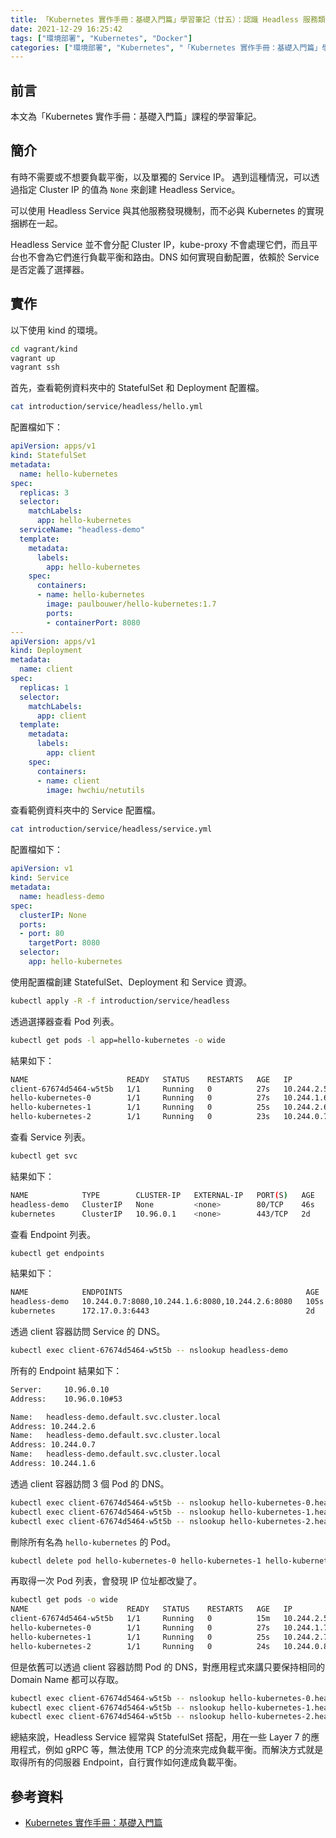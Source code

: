 ```yaml
---
title: 「Kubernetes 實作手冊：基礎入門篇」學習筆記（廿五）：認識 Headless 服務類型
date: 2021-12-29 16:25:42
tags: ["環境部署", "Kubernetes", "Docker"]
categories: ["環境部署", "Kubernetes", "「Kubernetes 實作手冊：基礎入門篇」學習筆記"]
---
```


## 前言

本文為「Kubernetes 實作手冊：基礎入門篇」課程的學習筆記。

## 簡介

有時不需要或不想要負載平衡，以及單獨的 Service IP。 遇到這種情況，可以透過指定 Cluster IP 的值為 `None` 來創建 Headless Service。

可以使用 Headless Service 與其他服務發現機制，而不必與 Kubernetes 的實現捆綁在一起。

Headless Service 並不會分配 Cluster IP，kube-proxy 不會處理它們，而且平台也不會為它們進行負載平衡和路由。DNS 如何實現自動配置，依賴於 Service 是否定義了選擇器。

## 實作

以下使用 kind 的環境。

```bash
cd vagrant/kind
vagrant up
vagrant ssh
```

首先，查看範例資料夾中的 StatefulSet 和 Deployment 配置檔。

```bash
cat introduction/service/headless/hello.yml
```

配置檔如下：

```yaml
apiVersion: apps/v1
kind: StatefulSet
metadata:
  name: hello-kubernetes
spec:
  replicas: 3
  selector:
    matchLabels:
      app: hello-kubernetes
  serviceName: "headless-demo"
  template:
    metadata:
      labels:
        app: hello-kubernetes
    spec:
      containers:
      - name: hello-kubernetes
        image: paulbouwer/hello-kubernetes:1.7
        ports:
        - containerPort: 8080
---
apiVersion: apps/v1
kind: Deployment
metadata:
  name: client
spec:
  replicas: 1
  selector:
    matchLabels:
      app: client
  template:
    metadata:
      labels:
        app: client
    spec:
      containers:
      - name: client
        image: hwchiu/netutils
```

查看範例資料夾中的 Service 配置檔。

```bash
cat introduction/service/headless/service.yml
```

配置檔如下：

```yaml
apiVersion: v1
kind: Service
metadata:
  name: headless-demo
spec:
  clusterIP: None
  ports:
  - port: 80
    targetPort: 8080
  selector:
    app: hello-kubernetes
```

使用配置檔創建 StatefulSet、Deployment 和 Service 資源。

```bash
kubectl apply -R -f introduction/service/headless
```

透過選擇器查看 Pod 列表。

```bash
kubectl get pods -l app=hello-kubernetes -o wide
```

結果如下：

```bash
NAME                      READY   STATUS    RESTARTS   AGE   IP           NODE                 NOMINATED NODE   READINESS GATES
client-67674d5464-w5t5b   1/1     Running   0          27s   10.244.2.5   kind-worker          <none>           <none>
hello-kubernetes-0        1/1     Running   0          27s   10.244.1.6   kind-worker2         <none>           <none>
hello-kubernetes-1        1/1     Running   0          25s   10.244.2.6   kind-worker          <none>           <none>
hello-kubernetes-2        1/1     Running   0          23s   10.244.0.7   kind-control-plane   <none>           <none>
```

查看 Service 列表。

```bash
kubectl get svc
```

結果如下：

```bash
NAME            TYPE        CLUSTER-IP   EXTERNAL-IP   PORT(S)   AGE
headless-demo   ClusterIP   None         <none>        80/TCP    46s
kubernetes      ClusterIP   10.96.0.1    <none>        443/TCP   2d
```

查看 Endpoint 列表。

```bash
kubectl get endpoints
```

結果如下：

```bash
NAME            ENDPOINTS                                         AGE
headless-demo   10.244.0.7:8080,10.244.1.6:8080,10.244.2.6:8080   105s
kubernetes      172.17.0.3:6443                                   2d
```

透過 client 容器訪問 Service 的 DNS。

```bash
kubectl exec client-67674d5464-w5t5b -- nslookup headless-demo
```

所有的 Endpoint 結果如下：

```bash
Server:		10.96.0.10
Address:	10.96.0.10#53

Name:	headless-demo.default.svc.cluster.local
Address: 10.244.2.6
Name:	headless-demo.default.svc.cluster.local
Address: 10.244.0.7
Name:	headless-demo.default.svc.cluster.local
Address: 10.244.1.6
```

透過 client 容器訪問 3 個 Pod 的 DNS。

```bash
kubectl exec client-67674d5464-w5t5b -- nslookup hello-kubernetes-0.headless-demo
kubectl exec client-67674d5464-w5t5b -- nslookup hello-kubernetes-1.headless-demo
kubectl exec client-67674d5464-w5t5b -- nslookup hello-kubernetes-2.headless-demo
```

刪除所有名為 `hello-kubernetes` 的 Pod。

```bash
kubectl delete pod hello-kubernetes-0 hello-kubernetes-1 hello-kubernetes-2
```

再取得一次 Pod 列表，會發現 IP 位址都改變了。

```bash
kubectl get pods -o wide
NAME                      READY   STATUS    RESTARTS   AGE   IP           NODE                 NOMINATED NODE   READINESS GATES
client-67674d5464-w5t5b   1/1     Running   0          15m   10.244.2.5   kind-worker          <none>           <none>
hello-kubernetes-0        1/1     Running   0          27s   10.244.1.7   kind-worker2         <none>           <none>
hello-kubernetes-1        1/1     Running   0          25s   10.244.2.7   kind-worker          <none>           <none>
hello-kubernetes-2        1/1     Running   0          24s   10.244.0.8   kind-control-plane   <none>           <none>
```

但是依舊可以透過 client 容器訪問 Pod 的 DNS，對應用程式來講只要保持相同的 Domain Name 都可以存取。

```bash
kubectl exec client-67674d5464-w5t5b -- nslookup hello-kubernetes-0.headless-demo
kubectl exec client-67674d5464-w5t5b -- nslookup hello-kubernetes-1.headless-demo
kubectl exec client-67674d5464-w5t5b -- nslookup hello-kubernetes-2.headless-demo
```

總結來說，Headless Service 經常與 StatefulSet 搭配，用在一些 Layer 7 的應用程式，例如 gRPC 等，無法使用 TCP 的分流來完成負載平衡。而解決方式就是取得所有的伺服器 Endpoint，自行實作如何達成負載平衡。

## 參考資料

- [Kubernetes 實作手冊：基礎入門篇](https://hiskio.com/courses/349/about)
